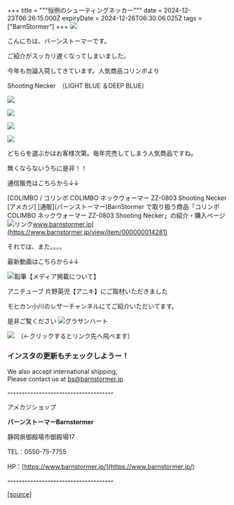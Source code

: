 +++
title = """恒例のシューティングネッカー"""
date = 2024-12-23T06:26:15.000Z
expiryDate = 2024-12-26T06:30:06.025Z
tags = ["BarnStormer"]
+++
[![](https://stat.ameba.jp/user_images/20231023/16/barnstormer-go/b2/03/p/o0420015015354743273.png)](https://ameblo.jp/barnstormer-go/entry-12825670498.html)

こんにちは、バーンストーマーです。

ご紹介がスッカリ遅くなってしまいました。

今年も勿論入荷してきています。人気商品コリンボより

Shooting Necker　（LIGHT BLUE ＆DEEP BLUE）

[![](https://stat.ameba.jp/user_images/20241223/14/barnstormer-go/a0/b6/j/o0467070115524692042.jpg)](https://stat.ameba.jp/user_images/20241223/14/barnstormer-go/a0/b6/j/o0467070115524692042.jpg)

[![](https://stat.ameba.jp/user_images/20241223/14/barnstormer-go/c9/73/j/o0467070115524692046.jpg)](https://stat.ameba.jp/user_images/20241223/14/barnstormer-go/c9/73/j/o0467070115524692046.jpg)

[![](https://stat.ameba.jp/user_images/20241223/14/barnstormer-go/56/7f/j/o0467070115524692039.jpg)](https://stat.ameba.jp/user_images/20241223/14/barnstormer-go/56/7f/j/o0467070115524692039.jpg)

[![](https://stat.ameba.jp/user_images/20241223/14/barnstormer-go/8b/da/j/o0467070115524692041.jpg)](https://stat.ameba.jp/user_images/20241223/14/barnstormer-go/8b/da/j/o0467070115524692041.jpg)

どちらを選ぶかはお客様次第。毎年完売してしまう人気商品ですね。

無くならないうちに是非！！

通信販売はこちらから↓↓

[COLIMBO / コリンボ COLIMBO ネックウォーマー ZZ-0803 Shooting Necker \[アメカジ\] \[通販\](バーンストーマー)BarnStormer で取り扱う商品「コリンボ COLIMBO ネックウォーマー ZZ-0803 Shooting Necker」の紹介・購入ページ![リンク](https://c.stat100.ameba.jp/ameblo/symbols/v3.20.0/svg/gray/editor_link.svg)www.barnstormer.jp](https://www.barnstormer.jp/view/item/000000014281)

それでは、また。。。。

最新動画はこちらから↓↓

![鉛筆](https://stat100.ameba.jp/blog/ucs/img/char/char3/519.png)【メディア掲載について】

アニチューブ 片野英児【アニキ】にご取材いただきました

モヒカン小川のレザーチャンネルにてご紹介いただいてます。

是非ご覧ください ![グラサンハート](https://stat100.ameba.jp/blog/ucs/img/char/char3/148.png)

[![](https://stat.ameba.jp/user_images/20230412/16/barnstormer-go/6a/23/p/o0108010815269242493.png)](https://www.instagram.com/barnstormer_daily/)　（←クリックするとリンク先へ飛べます）

### インスタの更新もチェックしようー！

We also accept international shipping,  
Please contact us at bs@barnstormer.jp

**\-------------------------------------**

アメカジショップ

**バーンストーマーBarnstormer**

静岡県御殿場市御殿場17

TEL：0550-75-7755

HP：[https://www.barnstormer.jp/](https://www.barnstormer.jp/)

**\-------------------------------------**

[[source]](https://ameblo.jp/barnstormer-go/entry-12879694280.html)
